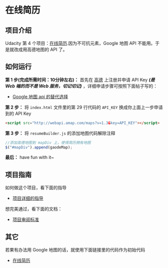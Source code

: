 # 在线简历

## 项目介绍

Udacity 第 4 个项目：[在线简历](https://github.com/udacity/frontend-nanodegree-resume).因为不可抗元素，Google 地图 API 不能用。于是就改成用高德地图的 API 了。

## 如何运行

**第 1 步(完成所需时间：10分钟左右)：** 首先在 [高德](http://lbs.amap.com/) 上注册并申请 API Key ***(是 Web 端的而不是 Web 服务，切记切记)*** ，详细申请步骤可按照下面帖子写的：
- [Google 地图 api 的替代选择](http://discussions.youdaxue.com/t/google-api/26290)

**第 2 步：** 将 `index.html` 文件里的第 29 行代码的 `API_KEY` 换成你上面上一步申请到的 API Key

```html
<script src="http://webapi.amap.com/maps?v=1.3&key=API_KEY"></script>
```

**第 3 步：** 将 `resumeBuilder.js` 的添加地图代码解除注释

```javaScript
//添加高德地图到 mapDiv 上，使得简历拥有地图
$("#mapDiv").append(gaodeMap);
```

**最后：** have fun with it~

## 项目指南

如何做这个项目，看下面的指导
- [项目详细的指导](https://classroom.udacity.com/nanodegrees/nd001/parts/0011345406/modules/296281861575462/lessons/2962818615239847/concepts/29594685550923)

想完美通过，看下面的文档：
- [项目审阅标准](https://review.udacity.com/#!/rubrics/498/view)


## 其它

若果有办法用 Google 地图的话，就使用下面链接里的代码作为初始代码
- [在线简历](https://github.com/udacity/frontend-nanodegree-resume)

